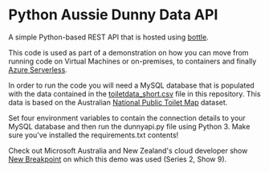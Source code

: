 # Python Aussie Dunny Data API

A simple Python-based REST API that is hosted using [bottle](https://bottlepy.org/docs/dev/).

This code is used as part of a demonstration on how you can move from running code on Virtual Machines or on-premises, to containers and finally [Azure Serverless](https://github.com/sjwaight/ServerlessDownunderDunnies).

In order to run the code you will need a MySQL database that is populated with the data contained in the [toiletdata_short.csv](/toiletdata_short.csv) file in this repository. This data is based on the Australian [National Public Toilet Map](https://data.gov.au/data/dataset/activity/national-public-toilet-map) dataset.

Set four environment variables to contain the connection details to your MySQL database and then run the dunnyapi.py file using Python 3. Make sure you've installed the requirements.txt contents!

Check out Microsoft Australia and New Zealand's cloud developer show [New Breakpoint](https://aka.ms/new-breakpoint/) on which this demo was used (Series 2, Show 9).